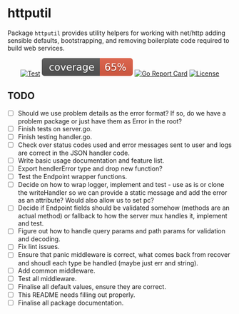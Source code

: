 # httputil
Package `httputil` provides utility helpers for working with net/http adding sensible defaults, bootstrapping, and 
removing boilerplate code required to build web services.

<div align="center">

[![Test](https://github.com/nickbryan/httputil/actions/workflows/test.yml/badge.svg)](https://github.com/nickbryan/httputil/actions)
[![Coverage](https://raw.githubusercontent.com/nickbryan/httputil/badges/.badges/main/coverage.svg)](https://github.com/nickbryan/httputil/actions)
[![Go Report Card](https://goreportcard.com/badge/nickbryan/httputil)](https://goreportcard.com/report/nickbryan/httputil)
[![License](https://img.shields.io/badge/license-MIT-blue.svg)](https://github.com/nickbryan/httputil/blob/master/LICENSE)

</div>

## TODO
* [ ] Should we use problem details as the error format? If so, do we have a problem package or just have them as Error in the root?
* [ ] Finish tests on server.go. 
* [ ] Finish testing handler.go.
* [ ] Check over status codes used and error messages sent to user and logs are correct in the JSON handler code.
* [ ] Write basic usage documentation and feature list.
* [ ] Export hendlerError type and drop new function?
* [ ] Test the Endpoint wrapper functions.
* [ ] Decide on how to wrap logger, implement and test - use as is or clone the writeHandler so we can provide a static message and add the error as an attribute? Would also allow us to set pc?
* [ ] Decide if Endpoint fields should be validated somehow (methods are an actual method) or fallback to how the server mux handles it, implement and test.
* [ ] Figure out how to handle query params and path params for validation and decoding.
* [ ] Fix lint issues. 
* [ ] Ensure that panic middleware is correct, what comes back from recover and shoudl each type be handled (maybe just err and string).
* [ ] Add common middleware.
* [ ] Test all middleware.
* [ ] Finalise all default values, ensure they are correct. 
* [ ] This README needs filling out properly.
* [ ] Finalise all package documentation.
